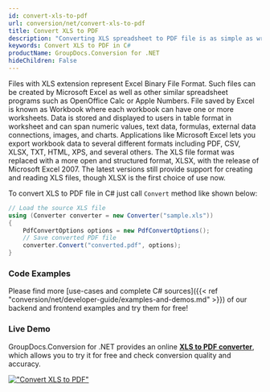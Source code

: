 ```yaml
---
id: convert-xls-to-pdf
url: conversion/net/convert-xls-to-pdf
title: Convert XLS to PDF
description: "Converting XLS spreadsheet to PDF file is as simple as writing several lines of C# code using GroupDocs.Conversion for .NET. Check this guide for Microsoft Excel 97-2003 XLS format description and complete code to perform XLS to PDF conversion."
keywords: Convert XLS to PDF in C#
productName: GroupDocs.Conversion for .NET
hideChildren: False
---
```


Files with XLS extension represent Excel Binary File Format. Such files can be created by Microsoft Excel as well as other similar spreadsheet programs such as OpenOffice Calc or Apple Numbers. File saved by Excel is known as Workbook where each workbook can have one or more worksheets. Data is stored and displayed to users in table format in worksheet and can span numeric values, text data, formulas, external data connections, images, and charts. Applications like Microsoft Excel lets you export workbook data to several different formats including PDF, CSV, XLSX, TXT, HTML, XPS, and several others. The XLS file format was replaced with a more open and structured format, XLSX, with the release of Microsoft Excel 2007. The latest versions still provide support for creating and reading XLS files, though XLSX is the first choice of use now.

To convert XLS to PDF file in C# just call `Convert` method like shown below:

```csharp
// Load the source XLS file
using (Converter converter = new Converter("sample.xls"))
{
    PdfConvertOptions options = new PdfConvertOptions();
    // Save converted PDF file
    converter.Convert("converted.pdf", options);
}
```

### Code Examples

Please find more [use-cases and complete C# sources]({{< ref "conversion/net/developer-guide/examples-and-demos.md" >}}) of our backend and frontend examples and try them for free!

### Live Demo

GroupDocs.Conversion for .NET provides an online [**XLS to PDF converter**](https://products.groupdocs.app/conversion/xls-to-pdf), which allows you to try it for free and check conversion quality and accuracy.

[!["Convert XLS to PDF"](conversion/net/images/convert-xls-to-pdf.png)](https://products.groupdocs.app/conversion/xls-to-pdf)